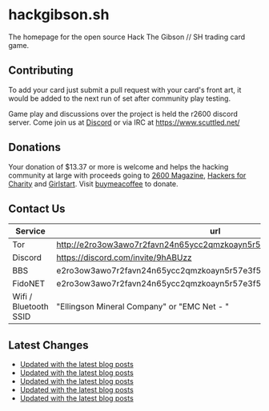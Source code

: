 # hackgibson.sh
The homepage for the open source Hack The Gibson // SH trading card game.


## Contributing

To add your card just submit a pull request with your card's front art, it would be added to the next run of set after community play testing.

Game play and discussions over the project is held the r2600 discord server. Come join us at [Discord](https://discord.com/invite/9hABUzz) or via IRC at https://www.scuttled.net/


## Donations

Your donation of $13.37 or more is welcome and helps the hacking community at large with proceeds going to [2600 Magazine](https://2600.com/), [Hackers for Charity](https://hackersforcharity.org) and [Girlstart](https://girlstart.org).  Visit [buymeacoffee](https://www.buymeacoffee.com/hackgibson.sh) to donate.


## Contact Us

Service | url
-|-
Tor | http://e2ro3ow3awo7r2favn24n65ycc2qmzkoayn5r57e3f56nvjwdcgg32ad.onion
Discord | https://discord.com/invite/9hABUzz
BBS | e2ro3ow3awo7r2favn24n65ycc2qmzkoayn5r57e3f56nvjwdcgg32ad.onion:23
FidoNET | e2ro3ow3awo7r2favn24n65ycc2qmzkoayn5r57e3f56nvjwdcgg32ad.onion:24554
Wifi / Bluetooth SSID | "Ellingson Mineral Company" or "EMC Net - <fidonet address>"

## Latest Changes
<!-- BLOG-POST-LIST:START -->
- [Updated with the latest blog posts](https://github.com/DFW2600/hackgibson.sh/commit/2980849af97d133ef672352862e71a31579fb450)
- [Updated with the latest blog posts](https://github.com/DFW2600/hackgibson.sh/commit/b99ae3863387b3196c2e2f20b3e3e4584b0f7b07)
- [Updated with the latest blog posts](https://github.com/DFW2600/hackgibson.sh/commit/3f3bda39b97a7b9b372b18f784953d37d4048909)
- [Updated with the latest blog posts](https://github.com/DFW2600/hackgibson.sh/commit/b3e42c3a2fb60404572bf4a61517e8292053e0bd)
- [Updated with the latest blog posts](https://github.com/DFW2600/hackgibson.sh/commit/2bd83fccf93a90d5b7433b46f74a9a4bf4dbfb3b)
<!-- BLOG-POST-LIST:END -->
